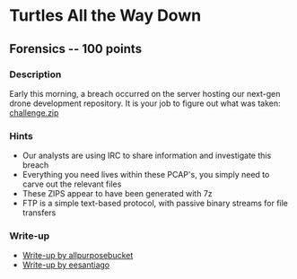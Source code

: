 # Turtles All the Way Down

## Forensics -- 100 points

### Description

Early this morning, a breach occurred on the server hosting our next-gen drone development repository. It is your job to figure out what was taken: [challenge.zip](./challenge.zip)

### Hints

* Our analysts are using IRC to share information and investigate this breach
* Everything you need lives within these PCAP's, you simply need to carve out the relevant files
* These ZIPS appear to have been generated with 7z
* FTP is a simple text-based protocol, with passive binary streams for file transfers


### Write-up

- [Write-up by allpurposebucket](https://github.com/allpurposebucket/CTF-Writeups/blob/master/ACICTF/turtles-all-the-way-down.md)
- [Write-up by eesantiago](https://github.com/eesantiago/Writeups/tree/master/CyberStakes_2020/turtles_all_the_way_down)
